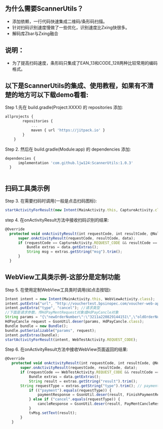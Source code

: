 ## 为什么需要ScannerUtils？
* 添加依赖，一行代码快速集成二维码/条形码扫描。
* 针对扫码识别速度慢做了一些优化，识别速度比Zxing快很多。
* 解码库Zbar与Zxing融合

## 说明：
* 为了提高扫码速度，条形码只集成了EAN_13和CODE_128两种比较常用的编码格式。

##   以下是ScannerUtils的集成、使用教程，如果有不清楚的地方可以下载demo看看:
Step 1.先在 build.gradle(Project:XXXX) 的 repositories 添加:
```javascript
allprojects {
		repositories {
			...
			maven { url 'https://jitpack.io' }
		}
	}
  ```
  
  Step 2. 然后在 build.gradle(Module:app) 的 dependencies 添加:
  ```javascript
  dependencies {
  		implementation 'com.github.ljw124:ScannerUtils:1.0.3'
	}
	
```
## 扫码工具类示例  
  Step 3. 在需要扫码时调用(一般是点击扫码图标):
  ```javascript
  startActivityForResult(new Intent(MainActivity.this, CaptureActivity.class), CaptureActivity.REQUEST_CODE);
  ```
  
  step 4. 在onActivityResult方法中接收扫码识别的结果:
  ```javascript
  @Override
    protected void onActivityResult(int requestCode, int resultCode, @Nullable Intent data) {
        super.onActivityResult(requestCode, resultCode, data);
        if (requestCode == CaptureActivity.REQUEST_CODE && resultCode == CaptureActivity.RESULT_CODE && null != data) {
            Bundle extras = data.getExtras();
            String msg = extras.getString("msg").trim();
        }
    }
   ```
   
 ## WebView工具类示例-这部分是定制功能
 Step 5. 在使用定制WebView工具类时调用(如点击按钮):
 ```javascript
Intent intent = new Intent(MainActivity.this, WebViewActivity.class);
intent.putExtra("url", "http://vouchertest.bpsinopec.com/voucher-web-app-test/test.html");
intent.putExtra("type", "cancel"); //请求类型
//下面是请求参数，传HdPayMentRequest对象或HdPayCancle对象
String params = "{\"newOrderNumber\":\"3211a220829144151\",\"oldOrderNumber\":\"3211a220829144059\"}";
HdPayCancle request = GsonUtil.deser(params, HdPayCancle.class);
Bundle bundle = new Bundle();
bundle.putSerializable("params", request);
intent.putExtras(bundle);
startActivityForResult(intent, WebTestActivity.REQUEST_CODE);
```

 Step 6. 在onActivityResult方法中接收WebView页面返回的结果:
 ```javascript
 @Override
    protected void onActivityResult(int requestCode, int resultCode, @Nullable Intent data) {
        super.onActivityResult(requestCode, resultCode, data);
        if (requestCode == WebTestActivity.REQUEST_CODE && resultCode == WebTestActivity.RESULT_CODE && null != data) {
            Bundle extras = data.getExtras();
            String result = extras.getString("result").trim();
	    String requestType = extras.getString("type").trim(); // payment-支付，cancel-冲销
            if (("payment").equals(requestType)) {
                paymentResponse = GsonUtil.deser(result, FinishPaymentResponse.class);
            } else if ("cancel".equals(requestType)) {
                cancleResponse = GsonUtil.deser(result, PayMentCancleResponse.class);
            }
            tvMsg.setText(result);
        }
    }
 ```
 
 
